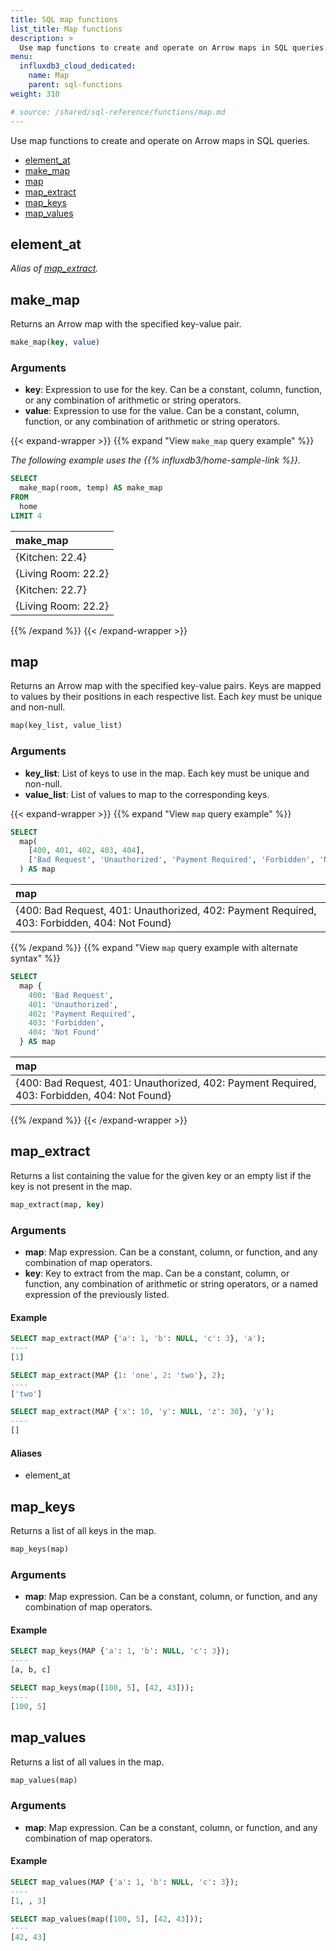 ```yaml
---
title: SQL map functions
list_title: Map functions
description: >
  Use map functions to create and operate on Arrow maps in SQL queries.
menu:
  influxdb3_cloud_dedicated:
    name: Map
    parent: sql-functions    
weight: 310

# source: /shared/sql-reference/functions/map.md
---
```


<!-- 
The content of this page is at
// SOURCE content/shared/sql-reference/functions/map.md
-->

Use map functions to create and operate on Arrow maps in SQL queries.

- [element_at](#element_at)
- [make_map](#make_map)
- [map](#map)
- [map_extract](#map_extract)
- [map_keys](#map_keys)
- [map_values](#map_values)
<!-- - [map_entries](#map_entries) -->

## element_at

_Alias of [map_extract](#map_extract)._

## make_map

Returns an Arrow map with the specified key-value pair.

```sql
make_map(key, value)
```

### Arguments

- **key**: Expression to use for the key.
  Can be a constant, column, function, or any combination of arithmetic or
  string operators.
- **value**: Expression to use for the value.
  Can be a constant, column, function, or any combination of arithmetic or
  string operators.

{{< expand-wrapper >}}
{{% expand "View `make_map` query example" %}}

_The following example uses the
{{% influxdb3/home-sample-link %}}._

```sql
SELECT
  make_map(room, temp) AS make_map
FROM
  home
LIMIT 4
```

| make_map            |
| :------------------ |
| {Kitchen: 22.4}     |
| {Living Room: 22.2} |
| {Kitchen: 22.7}     |
| {Living Room: 22.2} |

{{% /expand %}}
{{< /expand-wrapper >}}

## map

Returns an Arrow map with the specified key-value pairs.
Keys are mapped to values by their positions in each respective list.
Each _key_ must be unique and non-null.

```sql
map(key_list, value_list)
```

### Arguments

- **key_list**: List of keys to use in the map.
  Each key must be unique and non-null.
- **value_list**: List of values to map to the corresponding keys.

{{< expand-wrapper >}}
{{% expand "View `map` query example" %}}

```sql
SELECT
  map(
    [400, 401, 402, 403, 404],
    ['Bad Request', 'Unauthorized', 'Payment Required', 'Forbidden', 'Not Found']
  ) AS map
```

| map                                                                                          |
| :------------------------------------------------------------------------------------------- |
| {400: Bad Request, 401: Unauthorized, 402: Payment Required, 403: Forbidden, 404: Not Found} |

{{% /expand %}}
{{% expand "View `map` query example with alternate syntax" %}}

```sql
SELECT
  map {
    400: 'Bad Request',
    401: 'Unauthorized',
    402: 'Payment Required',
    403: 'Forbidden',
    404: 'Not Found'
  } AS map
```

| map                                                                                          |
| :------------------------------------------------------------------------------------------- |
| {400: Bad Request, 401: Unauthorized, 402: Payment Required, 403: Forbidden, 404: Not Found} |

{{% /expand %}}
{{< /expand-wrapper >}}


<!-- ## map_entries

Returns a list of all entries in a map.

```sql
map_entries(map)
```

### Arguments

- **map**: Map expression. Can be a constant, column, or function, and any
  combination of map operators.

{{< expand-wrapper >}}
{{% expand "View `map` query example" %}}

```sql
SELECT
  map_entries(
    map(
      [400, 401, 404],
      ['Bad Request', 'Unauthorized', 'Not Found']
    )
  ) AS map_entries
```
| map_entries                                                                                                 |
| :---------------------------------------------------------------------------------------------------------- |
| [{'key': 400, 'value': Bad Request}, {'key': 401, 'value': Unauthorized}, {'key': 404, 'value': Not Found}] |

{{% /expand %}}
{{< /expand-wrapper >}} -->

## map_extract

Returns a list containing the value for the given key or an empty list if the
key is not present in the map.

```sql
map_extract(map, key)
```

### Arguments

- **map**: Map expression. Can be a constant, column, or function, and any
  combination of map operators.
- **key**: Key to extract from the map. Can be a constant, column, or function,
  any combination of arithmetic or string operators, or a named expression of
  the previously listed.

#### Example

```sql
SELECT map_extract(MAP {'a': 1, 'b': NULL, 'c': 3}, 'a');
----
[1]

SELECT map_extract(MAP {1: 'one', 2: 'two'}, 2);
----
['two']

SELECT map_extract(MAP {'x': 10, 'y': NULL, 'z': 30}, 'y');
----
[]
```

#### Aliases

- element_at

## map_keys

Returns a list of all keys in the map.

```sql
map_keys(map)
```

### Arguments

- **map**: Map expression. Can be a constant, column, or function, and any combination of map operators.

#### Example

```sql
SELECT map_keys(MAP {'a': 1, 'b': NULL, 'c': 3});
----
[a, b, c]

SELECT map_keys(map([100, 5], [42, 43]));
----
[100, 5]
```

## map_values

Returns a list of all values in the map.

```sql
map_values(map)
```

### Arguments

- **map**: Map expression. Can be a constant, column, or function, and any combination of map operators.

#### Example

```sql
SELECT map_values(MAP {'a': 1, 'b': NULL, 'c': 3});
----
[1, , 3]

SELECT map_values(map([100, 5], [42, 43]));
----
[42, 43]
```
